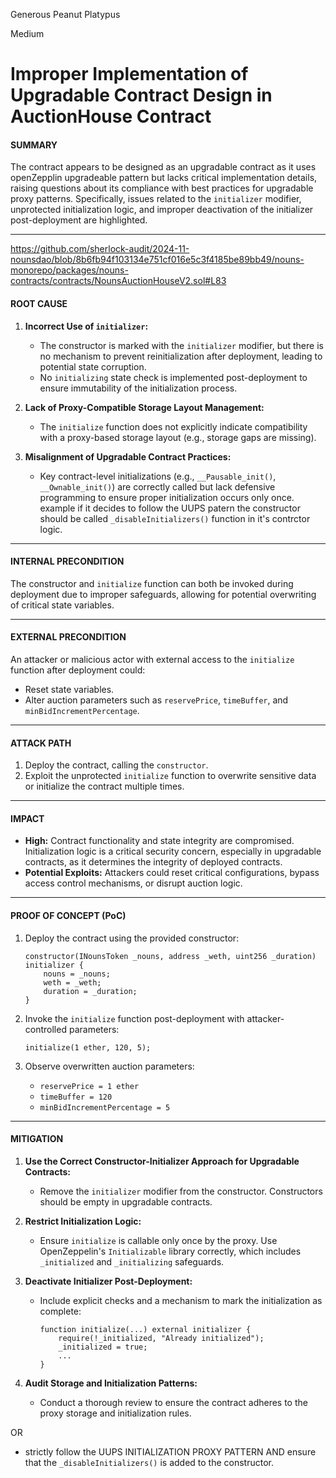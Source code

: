 Generous Peanut Platypus

Medium

# **Improper Implementation of Upgradable Contract Design in AuctionHouse Contract**

#### SUMMARY  
The contract appears to be designed as an upgradable contract as it uses openZepplin upgradeable pattern but lacks critical implementation details, raising questions about its compliance with best practices for upgradable proxy patterns. Specifically, issues related to the `initializer` modifier, unprotected initialization logic, and improper deactivation of the initializer post-deployment are highlighted.

---
https://github.com/sherlock-audit/2024-11-nounsdao/blob/8b6fb94f103134e751cf016e5c3f4185be89bb49/nouns-monorepo/packages/nouns-contracts/contracts/NounsAuctionHouseV2.sol#L83

#### ROOT CAUSE  
1. **Incorrect Use of `initializer`:**
   - The constructor is marked with the `initializer` modifier, but there is no mechanism to prevent reinitialization after deployment, leading to potential state corruption.
   - No `initializing` state check is implemented post-deployment to ensure immutability of the initialization process.
   
2. **Lack of Proxy-Compatible Storage Layout Management:**
   - The `initialize` function does not explicitly indicate compatibility with a proxy-based storage layout (e.g., storage gaps are missing).

3. **Misalignment of Upgradable Contract Practices:**
   - Key contract-level initializations (e.g., `__Pausable_init()`, `__Ownable_init()`) are correctly called but lack defensive programming to ensure proper initialization occurs only once. example if it decides to follow the UUPS patern the constructor should be called  `_disableInitializers()` function in it's contrctor logic.

---

#### INTERNAL PRECONDITION  
The constructor and `initialize` function can both be invoked during deployment due to improper safeguards, allowing for potential overwriting of critical state variables.

---

#### EXTERNAL PRECONDITION  
An attacker or malicious actor with external access to the `initialize` function after deployment could:
- Reset state variables.
- Alter auction parameters such as `reservePrice`, `timeBuffer`, and `minBidIncrementPercentage`.

---

#### ATTACK PATH  
1. Deploy the contract, calling the `constructor`.
2. Exploit the unprotected `initialize` function to overwrite sensitive data or initialize the contract multiple times.
---

#### IMPACT  
- **High:** Contract functionality and state integrity are compromised. Initialization logic is a critical security concern, especially in upgradable contracts, as it determines the integrity of deployed contracts.  
- **Potential Exploits:** Attackers could reset critical configurations, bypass access control mechanisms, or disrupt auction logic.

---

#### PROOF OF CONCEPT (PoC)  

1. Deploy the contract using the provided constructor:
   ```solidity
   constructor(INounsToken _nouns, address _weth, uint256 _duration) initializer {
       nouns = _nouns;
       weth = _weth;
       duration = _duration;
   }
   ```

2. Invoke the `initialize` function post-deployment with attacker-controlled parameters:
   ```solidity
   initialize(1 ether, 120, 5);
   ```

3. Observe overwritten auction parameters:
   - `reservePrice = 1 ether`
   - `timeBuffer = 120`
   - `minBidIncrementPercentage = 5`

---

#### MITIGATION  
1. **Use the Correct Constructor-Initializer Approach for Upgradable Contracts:**
   - Remove the `initializer` modifier from the constructor. Constructors should be empty in upgradable contracts.

2. **Restrict Initialization Logic:**
   - Ensure `initialize` is callable only once by the proxy. Use OpenZeppelin's `Initializable` library correctly, which includes `_initialized` and `_initializing` safeguards.

3. **Deactivate Initializer Post-Deployment:**
   - Include explicit checks and a mechanism to mark the initialization as complete:
     ```solidity
     function initialize(...) external initializer {
         require(!_initialized, "Already initialized");
         _initialized = true;
         ...
     }
     ```

4. **Audit Storage and Initialization Patterns:**
   - Conduct a thorough review to ensure the contract adheres to the proxy storage and initialization rules.

OR 
- strictly follow the UUPS INITIALIZATION PROXY PATTERN AND ensure that the  `_disableInitializers()` is added to the constructor. 